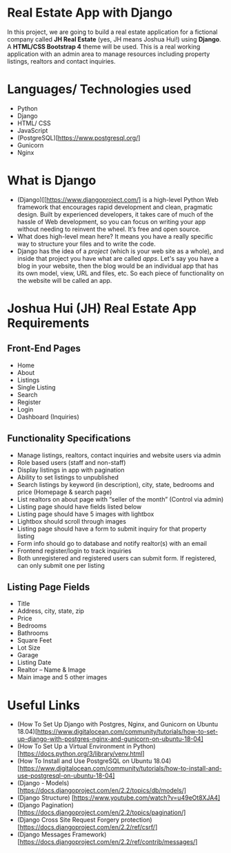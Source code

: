 # Real Estate App with Django
In this project, we are going to build a real estate application for a fictional company called **JH Real Estate** (yes, JH means Joshua Hui!) using **Django**. A **HTML/CSS Bootstrap 4** theme will be used. This is a real working application with an admin area to manage resources including property listings, realtors and contact inquiries.


# Languages/ Technologies used
- Python 
- Django
- HTML/ CSS
- JavaScript
- (PostgreSQL)[https://www.postgresql.org/]
- Gunicorn
- Nginx

# What is Django
- (Django)[[https://www.djangoproject.com/] is a high-level Python Web framework that encourages rapid development and clean, pragmatic design. Built by experienced developers, it takes care of much of the hassle of Web development, so you can focus on writing your app without needing to reinvent the wheel. It’s free and open source.
- What does high-level mean here? It means you have a really specific way to structure your files and to write the code.
- Django has the idea of a *project* (which is your web site as a whole), and inside that project you have what are called *apps*. Let's say you have a blog in your website, then the blog would be an individual app that has its own model, view, URL and files, etc. So each piece of functionality on the website will be called an app. 




# Joshua Hui (JH) Real Estate App Requirements

## Front-End Pages
- Home
- About
- Listings
- Single Listing
- Search
- Register
- Login
- Dashboard (Inquiries)


## Functionality Specifications
- Manage listings, realtors, contact inquiries and website users via admin
- Role based users (staff and non-staff)
- Display listings in app with pagination
- Ability to set listings to unpublished
- Search listings by keyword (in description), city, state, bedrooms and price (Homepage & search page)
- List realtors on about page with “seller of the month” (Control via admin)
- Listing page should have fields listed below
- Listing page should have 5 images with lightbox
- Lightbox should scroll through images
- Listing page should have a form to submit inquiry for that property listing
- Form info should go to database and notify realtor(s) with an email
- Frontend register/login to track inquiries
- Both unregistered and registered users can submit form. If registered, can only submit one per listing

## Listing Page Fields
- Title
- Address, city, state, zip
- Price
- Bedrooms
- Bathrooms
- Square Feet
- Lot Size
- Garage
- Listing Date
- Realtor – Name & Image
- Main image and 5 other images

# Useful Links
- (How To Set Up Django with Postgres, Nginx, and Gunicorn on Ubuntu 18.04)[https://www.digitalocean.com/community/tutorials/how-to-set-up-django-with-postgres-nginx-and-gunicorn-on-ubuntu-18-04]
- (How To Set Up a Virtual Environment in Python)[https://docs.python.org/3/library/venv.html]
- (How To Install and Use PostgreSQL on Ubuntu 18.04)[https://www.digitalocean.com/community/tutorials/how-to-install-and-use-postgresql-on-ubuntu-18-04]
- (Django - Models)[https://docs.djangoproject.com/en/2.2/topics/db/models/]
- (Django Structure) [https://www.youtube.com/watch?v=u49eOt8XJA4]
- (Django Pagination)[https://docs.djangoproject.com/en/2.2/topics/pagination/]
- (Django Cross Site Request Forgery protection)[https://docs.djangoproject.com/en/2.2/ref/csrf/]
- (Django Messages Framework)[https://docs.djangoproject.com/en/2.2/ref/contrib/messages/]